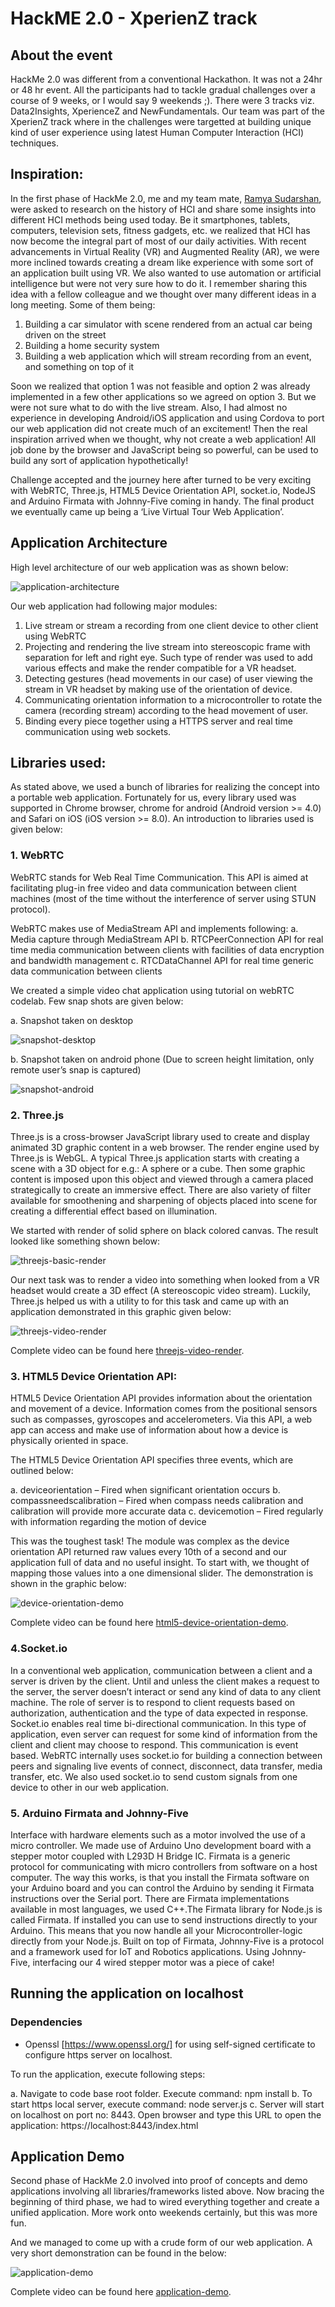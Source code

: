 # HackME 2.0 - XperienZ track

## About the event

HackMe 2.0 was different from a conventional Hackathon. It was not a 24hr or 48 hr event. All the participants had to tackle gradual challenges over a course of 9 weeks, or I would say 9 weekends ;). There were 3 tracks viz. Data2Insights, XperienceZ and NewFundamentals. Our team was part of the XperienZ track where in the challenges were targetted at building unique kind of user experience using latest Human Computer Interaction (HCI) techniques.

## Inspiration:
 
In the first phase of HackMe 2.0, me and my team mate, [Ramya Sudarshan](https://github.com/ramyaps94), were asked to research on the history of HCI and share some insights into different HCI methods being used today. Be it smartphones, tablets, computers, television sets, fitness gadgets, etc. we realized that HCI has now become the integral part of most of our daily activities. With recent advancements in Virtual Reality (VR) and Augmented Reality (AR), we were more inclined towards creating a dream like experience with some sort of an application built using VR. We also wanted to use automation or artificial intelligence but were not very sure how to do it.
I remember sharing this idea with a fellow colleague and we thought over many different ideas in a long meeting. Some of them being:

  1. Building a car simulator with scene rendered from an actual car being driven on the street
  2. Building a home security system
  3. Building a web application which will stream recording from an event, and something on top of it
  
Soon we realized that option 1 was not feasible and option 2 was already implemented in a few other applications so we agreed on option 3. But we were not sure what to do with the live stream. Also, I had almost no experience in developing Android/iOS application and using Cordova to port our web application did not create much of an excitement! Then the real inspiration arrived when we thought, why not create a web application! All job done by the browser and JavaScript being so powerful, can be used to build any sort of application hypothetically!

Challenge accepted and the journey here after turned to be very exciting with WebRTC, Three.js, HTML5 Device Orientation API, socket.io, NodeJS and Arduino Firmata with Johnny-Five coming in handy. The final product we eventually came up being a ‘Live Virtual Tour Web Application’.

## Application Architecture

High level architecture of our web application was as shown below:

![application-architecture](https://raw.githubusercontent.com/sohonisaurabh/Hackathons/master/HackMe_2.0/image-resources/application-architecture.png)
 
Our web application had following major modules:

  1. Live stream or stream a recording from one client device to other client using WebRTC
  2. Projecting and rendering the live stream into stereoscopic frame with separation for left and right eye. Such type of render was used to add various effects and make the render compatible for a VR headset.
  3. Detecting gestures (head movements in our case) of user viewing the stream in VR headset by making use of the orientation of device.
  4. Communicating orientation information to a microcontroller to rotate the camera (recording stream) according to the head movement of user.
  5. Binding every piece together using a HTTPS server and real time communication using web sockets.


## Libraries used:
 
As stated above, we used a bunch of libraries for realizing the concept into a portable web application. Fortunately for us, every library used was supported in Chrome browser, chrome for android (Android version >= 4.0) and Safari on iOS (iOS version >= 8.0). An introduction to libraries used is given below:
 
### 1. WebRTC
  
  WebRTC stands for Web Real Time Communication. This API is aimed at facilitating plug-in free video and data communication between client machines (most of the time without the interference of server using STUN protocol).
  
  WebRTC makes use of MediaStream API and implements following:
   a. Media capture through MediaStream API
   b. RTCPeerConnection API for real time media communication between clients with facilities of data encryption and bandwidth management
   c. RTCDataChannel API for real time generic data communication between clients
   
We created a simple video chat application using tutorial on webRTC codelab. Few snap shots are given below:

   a. Snapshot taken on desktop
   
![snapshot-desktop](https://raw.githubusercontent.com/sohonisaurabh/Hackathons/master/HackMe_2.0/image-resources/snapshot-desktop.png)

   b. Snapshot taken on android phone (Due to screen height limitation, only remote user’s snap is captured)
   
![snapshot-android](https://raw.githubusercontent.com/sohonisaurabh/Hackathons/master/HackMe_2.0/image-resources/snapshot-android.png)


### 2. Three.js
  
  Three.js is a cross-browser JavaScript library used to create and display animated 3D graphic content in a web browser. The render engine used by Three.js is WebGL. A typical Three.js application starts with creating a scene with a 3D object for e.g.: A sphere or a cube. Then some graphic content is imposed upon this object and viewed through a camera placed strategically to  create an immersive effect. There are also variety of filter available for smoothening and sharpening of objects placed into scene for creating a differential effect based on illumination.
 
  We started with render of solid sphere on black colored canvas. The result looked like something shown below:
  
![threejs-basic-render](https://raw.githubusercontent.com/sohonisaurabh/Hackathons/master/HackMe_2.0/image-resources/threejs-basic-render.png)

  Our next task was to render a video into something when looked from a VR headset would create a 3D effect (A stereoscopic video stream). Luckily, Three.js helped us with a utility to for this task and came up with an application demonstrated in this graphic given below:
  
![threejs-video-render](https://raw.githubusercontent.com/sohonisaurabh/Hackathons/master/HackMe_2.0/image-resources/threejs-video-render.gif)
  
  Complete video can be found here [threejs-video-render](https://youtu.be/6x-yhNNyspI).
  
  
### 3. HTML5 Device Orientation API:
 
  HTML5 Device Orientation API provides information about the orientation and movement of a device. Information comes from the positional sensors such as compasses, gyroscopes and accelerometers. Via this API, a web app can access and make use of information about how a device is physically oriented in space.
  
 The HTML5 Device Orientation API specifies three events, which are outlined below:
 
 a. deviceorientation – Fired when significant orientation occurs
 b. compassneedscalibration – Fired when compass needs calibration and calibration will provide more accurate data
 c. devicemotion – Fired regularly with information regarding the motion of device
 
 This was the toughest task! The module was complex as the device orientation API returned raw values every 10th of a second and our application full of data and no useful insight. To start with, we thought of mapping those values into a one dimensional slider. The demonstration is shown in the graphic below:

![device-orientation-demo](https://raw.githubusercontent.com/sohonisaurabh/Hackathons/master/HackMe_2.0/image-resources/device-orientation-demo.gif)

  Complete video can be found here [html5-device-orientation-demo](https://youtu.be/agAQNQGOyzs).
 
### 4.Socket.io
  
  In a conventional web application, communication between a client and a server is driven by the client. Until and unless the client makes a request to the server, the server doesn’t interact or send any kind of data to any client machine. The role of server is to respond to client requests based on authorization, authentication and the type of data expected in response. Socket.io enables real time bi-directional communication. In this type of application, even server can request for some kind of information from the client and client may choose to respond. This communication is event based.
  WebRTC internally uses socket.io for building a connection between peers and signaling live events of connect, disconnect, data transfer, media transfer, etc. We also used socket.io to send custom signals from one device to other in our web application.
  
### 5. Arduino Firmata and Johnny-Five
  
  Interface with hardware elements such as a motor involved the use of a micro controller. We made use of Arduino Uno development board with a stepper motor coupled with L293D H Bridge IC.
Firmata is a generic protocol for communicating with micro controllers from software on a host computer. The way this works, is that you install the Firmata software on your Arduino board and you can control the Arduino by sending it Firmata instructions over the Serial port. There are Firmata implementations available in most languages, we used C++.The Firmata library for Node.js is called Firmata. If installed you can use to send instructions directly to your Arduino. This means that you now handle all your Microcontroller-logic directly from your Node.js.
  Built on top of Firmata, Johnny-Five is a protocol and a framework used for IoT and Robotics applications. Using Johnny-Five, interfacing our 4 wired stepper motor was a piece of cake!
  
  
## Running the application on localhost

### Dependencies

* Openssl [https://www.openssl.org/] for using self-signed certificate to configure https server on localhost.

To run the application, execute following steps:

  a. Navigate to code base root folder. Execute command: npm install
  b. To start https local server, execute command: node server.js
  c. Server will start on localhost on port no: 8443. Open browser and type this URL to open the application:
https://localhost:8443/index.html
  
  
## Application Demo

Second phase of HackMe 2.0 involved into proof of concepts and demo applications involving all libraries/frameworks listed above. Now bracing the beginning of third phase, we had to wired everything together and create a unified application. More work onto weekends certainly, but this was more fun.

And we managed to come up with a crude form of our web application. A very short demonstration can be found in the below:

![application-demo](https://raw.githubusercontent.com/sohonisaurabh/Hackathons/master/HackMe_2.0/image-resources/application-demo.gif)

Complete video can be found here [application-demo](https://youtu.be/nuVtfEzsLxA).
